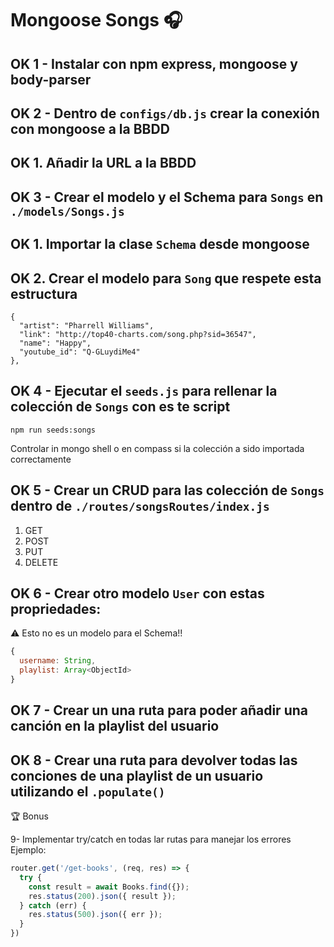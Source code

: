 # Mongoose Songs 🎧

## OK 1 - Instalar con npm express, mongoose y body-parser

## OK 2 - Dentro de `configs/db.js` crear la conexión con mongoose a la BBDD

## OK 1. Añadir la URL a la BBDD

## OK 3 - Crear el modelo y el Schema para `Songs` en `./models/Songs.js`

## OK 1. Importar la clase `Schema` desde mongoose
## OK 2. Crear el modelo para `Song` que respete esta estructura 
```
{
  "artist": "Pharrell Williams",
  "link": "http://top40-charts.com/song.php?sid=36547",
  "name": "Happy",
  "youtube_id": "Q-GLuydiMe4"
},
```
## OK 4 - Ejecutar el `seeds.js` para rellenar la colección de `Songs` con es te script
```
npm run seeds:songs
```
Controlar in mongo shell o en compass si la colección a sido importada correctamente

## OK 5 - Crear un CRUD para las colección de `Songs` dentro de `./routes/songsRoutes/index.js`

1. GET
2. POST
3. PUT
4. DELETE


## OK  6 - Crear otro modelo `User` con estas propriedades:

⚠️ Esto no es un modelo para el Schema!!
```js
{
  username: String,
  playlist: Array<ObjectId>
}
```
## OK 7 - Crear un una ruta para poder añadir una canción en la playlist del usuario

## OK 8 - Crear una ruta para devolver todas las conciones de una playlist de un usuario utilizando el `.populate()`

🏆 Bonus

9- Implementar try/catch en todas lar rutas para manejar los errores
Ejemplo:
```js
router.get('/get-books', (req, res) => {
  try {
    const result = await Books.find({});
    res.status(200).json({ result });
  } catch (err) {
    res.status(500).json({ err });
  }
})
```
